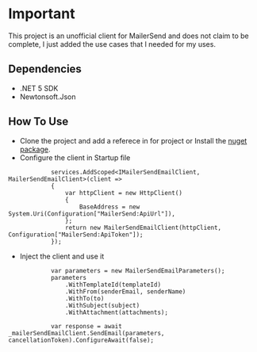 # Important

This project is an unofficial client for MailerSend and does not claim to be complete, I just added the use cases that I needed for my uses.

## Dependencies

* .NET 5 SDK
* Newtonsoft.Json

## How To Use

* Clone the project and add a referece in for project or Install the [nuget package](https://www.nuget.org/packages/MailerSendNetCore/0.0.1).
* Configure the client in Startup file

```
            services.AddScoped<IMailerSendEmailClient, MailerSendEmailClient>(client =>
            {
                var httpClient = new HttpClient()
                {
                    BaseAddress = new System.Uri(Configuration["MailerSend:ApiUrl"]),
                };
                return new MailerSendEmailClient(httpClient, Configuration["MailerSend:ApiToken"]);
            });
```
* Inject the client and use it

```
            var parameters = new MailerSendEmailParameters();
            parameters
                .WithTemplateId(templateId)
                .WithFrom(senderEmail, senderName)
                .WithTo(to)
                .WithSubject(subject)
                .WithAttachment(attachments);

            var response = await _mailerSendEmailClient.SendEmail(parameters, cancellationToken).ConfigureAwait(false);
```